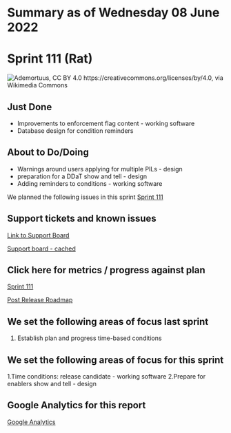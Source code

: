 # Summary as of Wednesday 08 June 2022 

# Sprint 111 (Rat) 

![Ademortuus, CC BY 4.0 <https://creativecommons.org/licenses/by/4.0>, via Wikimedia Commons](graphs/rat.jpg)

## Just Done
* Improvements to enforcement flag content - working software
* Database design for condition reminders

## About to Do/Doing
* Warnings around users applying for multiple PILs - design
* preparation for a DDaT show and tell - design
* Adding reminders to conditions - working software

We planned the following issues in this sprint 
[Sprint 111](graphs/sprint08062022.png)

## Support tickets and known issues
[Link to Support Board](https://collaboration.homeoffice.gov.uk/jira/secure/RapidBoard.jspa?rapidView=1717&selectedIssue=ASSB-253)

[Support board - cached](graphs/supportBoard08062022.png)

## Click here for metrics / progress against plan
[Sprint 111](graphs/progress08062022.png)

[Post Release Roadmap](graphs/roadmap08062022.png)

## We set the following areas of focus last sprint
1. Establish plan and progress time-based conditions

## We set the following areas of focus for this sprint
1.Time conditions: release candidate - working software 
2.Prepare for enablers show and tell - design

## Google Analytics for this report
[Google Analytics](graphs/GA08062022.png)

